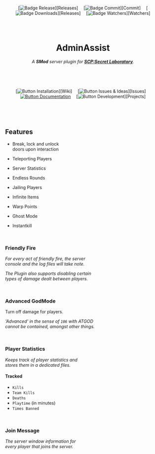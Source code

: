 <br>

<div align = center>

[![Badge Release]][Releases]   
[![Badge Commit]][Commit]   
[![Badge Downloads]][Releases]   
[![Badge Watchers]][Watchers]

<br>
<br>

# AdminAssist

*A **SMod** server plugin for **[SCP:Secret Laboratory]**.*

<br>
<br>
<br>

[![Button Installation]][Wiki]   
[![Button Issues & Ideas]][Issues]   
[![Button Documentation]][Documentation]   
[![Button Development]][Projects]

</div>

<br>
<br>
<br>

## Features

-   Break, lock and unlock <br>
    doors upon interaction
    
-   Teleporting Players

-   Server Statistics

-   Endless Rounds

-   Jailing Players

-   Infinite Items

-   Warp Points

-   Ghost Mode

-   Instantkill


<br>

### Friendly Fire

*For every act of friendly fire, the server* <br>
*console and the log files will take note.* <br>

*The Plugin also supports disabling certain* <br>
*types of damage dealt between players.*

<br>

### Advanced GodMode

Turn off damage for players.

*'Advanced' in the sense of `106` with ATGOD* <br>
*cannot be contained, amongst other things.*

<br>

### Player Statistics

*Keeps track of player statistics and* <br>
*stores them in a dedicated files.*

#### Tracked

- `Kills`
- `Team Kills`
- `Deaths`
- `Playtime` (in minutes)
- `Times Banned`

<br>

### Join Message

*The server window information for* <br>
*every player that joins the server.*

<br>
<br>


<br>

<!----------------------------------------------------------------------------->


[SCP:Secret Laboratory]: https://store.steampowered.com/app/700330/SCP_Secret_Laboratory/

[Documentation]: Documentation/#Top


<!--------------------------------[ Badges ]----------------------------------->

[Badge Downloads]: https://img.shields.io/github/downloads/Rnen/AdminToolbox/total.svg?style=flat&color=A9225C&logoColor=white&logo=DocuSign
[Badge Watchers]: https://img.shields.io/github/watchers/Rnen/AdminToolbox.svg?style=flat&label=Watcher&color=73398D&logoColor=white&logo=Git&maxAge=2592000
[Badge Release]: https://img.shields.io/github/v/release/Rnen/AdminToolbox?style=flat&color=569A31&logoColor=white&logo=SCPFoundation
[Badge Commit]: https://img.shields.io/github/last-commit/Rnen/AdminToolbox?style=flat&color=00A8E1&logoColor=white&logo=GitHub


<!-------------------------------[ Buttons ]----------------------------------->

[Button Issues & Ideas]: https://img.shields.io/badge/Issues_&_Ideas-00A8E1?style=for-the-badge&logoColor=white&logo=AskUbuntu
[Button Installation]: https://img.shields.io/badge/Installation-569A31?style=for-the-badge&logoColor=white&logo=DocuSign
[Button Documentation]: https://img.shields.io/badge/Documentation-A9225C?style=for-the-badge&logoColor=white&logo=GitBook
[Button Development]: https://img.shields.io/badge/Projects-73398D?style=for-the-badge&logoColor=white&logo=AzureArtifacts
